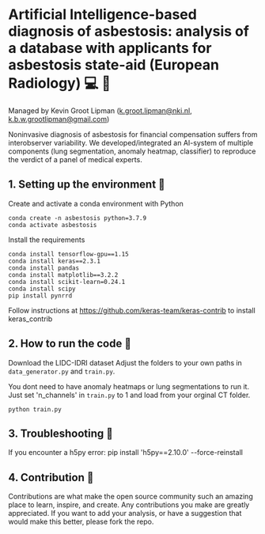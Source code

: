 # Artificial Intelligence-based diagnosis of asbestosis: analysis of a database with applicants for asbestosis state-aid (European Radiology) :computer: :mag_right: 


Managed by Kevin Groot Lipman (k.groot.lipman@nki.nl, k.b.w.grootlipman@gmail.com)

Noninvasive diagnosis of asbestosis for financial compensation suffers from interobserver variability. We developed/integrated an AI-system of multiple components (lung segmentation, anomaly heatmap, classifier) to reproduce the verdict of a panel of medical experts. 

## 1. Setting up the environment :deciduous_tree:
Create and activate a conda environment with Python
 ```
conda create -n asbestosis python=3.7.9
conda activate asbestosis
 ```
Install the requirements
 ```
conda install tensorflow-gpu==1.15
conda install keras==2.3.1
conda install pandas
conda install matplotlib==3.2.2
conda install scikit-learn=0.24.1
conda install scipy
pip install pynrrd
 ```
Follow instructions at https://github.com/keras-team/keras-contrib to install keras_contrib

## 2. How to run the code 🚀 
Download the LIDC-IDRI dataset
Adjust the folders to your own paths in ``data_generator.py`` and ``train.py``. 

You dont need to have anomaly heatmaps or lung segmentations to run it. Just set 'n_channels' in ``train.py`` to 1 and load from your orginal CT folder.

``python train.py``

## 3. Troubleshooting 🔨 
If you encounter a h5py error:
pip install 'h5py==2.10.0' --force-reinstall

## 4. Contribution :muscle:

Contributions are what make the open source community such an amazing place to learn, inspire, and create. Any contributions you make are greatly appreciated. If you want to add your analysis, or have a suggestion that would make this better, please fork the repo.
